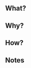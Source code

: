 ## What?

<!--
Write a brief description of your commitments.
-->

## Why?

<!--
Write the need for the ticket.
-->

## How?

<!--
For user functionality additions, write the operating procedures.
For development modifications, write the configuration procedure.
For bug fixes, write the reproduction procedure.
-->

## Notes

<!--
Write commitment details.
-->

